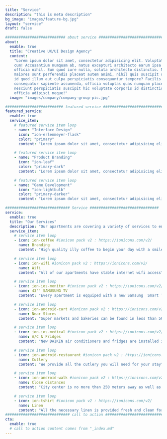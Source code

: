 ```yaml
---
title: "Service"
description: "this is meta description"
bg_image: "images/feature-bg.jpg"
layout: "service"
draft: false

########################### about service #############################
about:
  enable: true
  title: "Creative UX/UI Design Agency"
  content:
    "Lorem ipsum dolor sit amet, consectetur adipisicing elit. Voluptate soluta corporis odit, optio
    cum! Accusantium numquam ab, natus excepturi architecto earum ipsa aliquam, illum, omnis rerum, eveniet
    officia nihil. Eum quod iure nulla, soluta architecto distinctio. Nesciunt odio ullam expedita, neque fugit
    maiores sunt perferendis placeat autem animi, nihil quis suscipit quibusdam ut reiciendis doloribus natus nemo
    id quod illum aut culpa perspiciatis consequuntur tempore? Facilis nam vitae iure quisquam eius harum
    consequatur sapiente assumenda, officia voluptas quas numquam placeat, alias molestias nisi laudantium
    nesciunt perspiciatis suscipit hic voluptate corporis id distinctio earum. Dolor reprehenderit fuga dolore
    officia adipisci neque!"
  image: "images/company/company-group-pic.jpg"

########################## featured service ############################
featured_service:
  enable: true
  service_item:
    # featured service item loop
    - name: "Interface Design"
      icon: "ion-erlenmeyer-flask"
      color: "primary"
      content: "Lorem ipsum dolor sit amet, consectetur adipisicing elit. Saepe enim impedit repudiandae omnis est temporibus."

    # featured service item loop
    - name: "Product Branding"
      icon: "ion-leaf"
      color: "primary-dark"
      content: "Lorem ipsum dolor sit amet, consectetur adipisicing elit. Saepe enim impedit repudiandae omnis est temporibus."

    # featured service item loop
    - name: "Game Development"
      icon: "ion-lightbulb"
      color: "primary-darker"
      content: "Lorem ipsum dolor sit amet, consectetur adipisicing elit. Saepe enim impedit repudiandae omnis est temporibus."

############################# Service ###############################
service:
  enable: true
  title: "Our Services"
  description: "Our apartments are covering a variety of services to ensure a relaxed time off from your working routine <br/>while at the same time providing everything you need to feel like home."
  service_item:
    # service item loop
    - icon: ion-coffee #ionicon pack v2 : https://ionicons.com/v2/
      name: Branding
      content: "High quality illy coffee to begin your day with a smile"

    # service item loop
    - icon: ion-wifi #ionicon pack v2 : https://ionicons.com/v2/
      name: Wifi
      content: "All of our apartments have stable internet wifi access"

    # service item loop
    - icon: ion-ios-monitor #ionicon pack v2 : https://ionicons.com/v2/
      name: 43'' SAMUSUNG TV
      content: "Every apartment is eqquiped with a new Samsung  Smart TV of 43 inches to cover your most demanding needs "

    # service item loop
    - icon: ion-android-cart #ionicon pack v2 : https://ionicons.com/v2/
      name: Near Stores
      content: "Super markets and bakeries can be found in less than 50 meters away from the apartments"

    # service item loop
    - icon: ion-ios-medical #ionicon pack v2 : https://ionicons.com/v2/
      name: A/C & Fridges
      content: "New DAIKIN air conditioners and fridges are installed in every apartment"

    # service item loop
    - icon: ion-android-restaurant #ionicon pack v2 : https://ionicons.com/v2/
      name: Cutlery
      content: "We provide all the cutlery you will need for your stay"

    # service item loop
    - icon: ion-android-walk #ionicon pack v2 : https://ionicons.com/v2/
      name: Close distances
      content: "City center is no more than 250 meters away as well as plenty of beaches can be found in a less than a mile"

    # service item loop
    - icon: ion-tshirt #ionicon pack v2 : https://ionicons.com/v2/
      name: Linen
      content: "All the necessary linen is provided fresh and clean for every guest"
############################# call to action #################################
cta:
  enable: true
  # call to action content comes from "_index.md"
---
```

